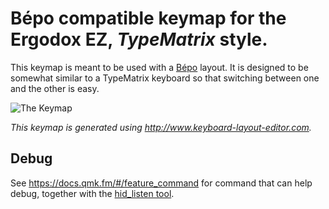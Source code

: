 # Bépo compatible keymap for the Ergodox EZ, *TypeMatrix* style.

This keymap is meant to be used with a [Bépo](http://bepo.fr) layout. It is
designed to be somewhat similar to a TypeMatrix keyboard so that switching
between one and the other is easy.

![The Keymap](https://i.imgur.com/BaiVGd5.png)

*This keymap is generated using http://www.keyboard-layout-editor.com.*

## Debug

See https://docs.qmk.fm/#/feature_command for command that can help
debug, together with the [hid_listen tool](https://docs.qmk.fm/#/faq_debug).

